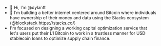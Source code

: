 - 👋 Hi, I’m @dylanft
- 👀 I’m building a better internet centered around Bitcoin where individuals have ownership of their money and data using the Stacks ecosystem (@blockstack https://stacks.co/)
- I'm focused on designing a working capital optimization service that let's users put their L1 Bitcoin to work in a trustless manner for USD stablecoin loans to optimize supply chain finance.

  

<!---
dylanft/dylanft is a ✨ special ✨ repository because its `README.md` (this file) appears on your GitHub profile.
You can click the Preview link to take a look at your changes.
--->
